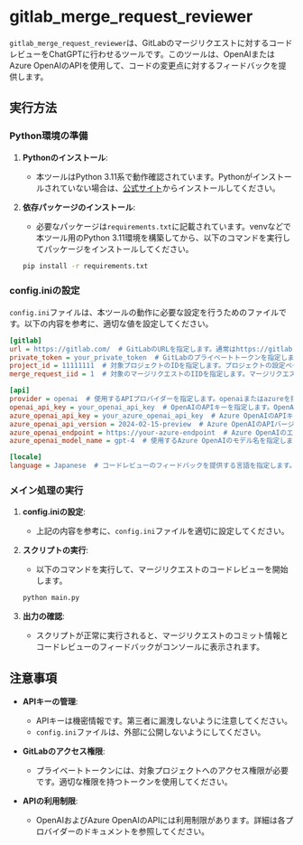# gitlab_merge_request_reviewer

`gitlab_merge_request_reviewer`は、GitLabのマージリクエストに対するコードレビューをChatGPTに行わせるツールです。このツールは、OpenAIまたはAzure OpenAIのAPIを使用して、コードの変更点に対するフィードバックを提供します。

## 実行方法

### Python環境の準備

1. **Pythonのインストール**:
    - 本ツールはPython 3.11系で動作確認されています。Pythonがインストールされていない場合は、[公式サイト](https://www.python.org/downloads/)からインストールしてください。

2. **依存パッケージのインストール**:
    - 必要なパッケージは`requirements.txt`に記載されています。venvなどで本ツール用のPython 3.11環境を構築してから、以下のコマンドを実行してパッケージをインストールしてください。

    ```sh
    pip install -r requirements.txt
    ```

### config.iniの設定

`config.ini`ファイルは、本ツールの動作に必要な設定を行うためのファイルです。以下の内容を参考に、適切な値を設定してください。

```ini:config.ini
[gitlab]
url = https://gitlab.com/  # GitLabのURLを指定します。通常はhttps://gitlab.com/です。
private_token = your_private_token  # GitLabのプライベートトークンを指定します。GitLabのユーザー設定から取得できます。
project_id = 11111111  # 対象プロジェクトのIDを指定します。プロジェクトの設定ページから確認できます。
merge_request_iid = 1  # 対象のマージリクエストのIIDを指定します。マージリクエストのURL末尾にある数値に相当します。

[api]
provider = openai  # 使用するAPIプロバイダーを指定します。openaiまたはazureを指定できます。
openai_api_key = your_openai_api_key  # OpenAIのAPIキーを指定します。OpenAIのアカウントから取得できます。
azure_openai_api_key = your_azure_openai_api_key  # Azure OpenAIのAPIキーを指定します。Azureポータルから取得できます。
azure_openai_api_version = 2024-02-15-preview  # Azure OpenAIのAPIバージョンを指定します。通常はデフォルトのままで問題ありません。
azure_openai_endpoint = https://your-azure-endpoint  # Azure OpenAIのエンドポイントを指定します。Azureポータルから確認できます。
azure_openai_model_name = gpt-4  # 使用するAzure OpenAIのモデル名を指定します。Azureにデプロイしたときのモデル名を指定してください。

[locale]
language = Japanese  # コードレビューのフィードバックを提供する言語を指定します。例: Japanese, English
```

### メイン処理の実行

1. **config.iniの設定**:
    - 上記の内容を参考に、`config.ini`ファイルを適切に設定してください。

2. **スクリプトの実行**:
    - 以下のコマンドを実行して、マージリクエストのコードレビューを開始します。

    ```sh
    python main.py
    ```

3. **出力の確認**:
    - スクリプトが正常に実行されると、マージリクエストのコミット情報とコードレビューのフィードバックがコンソールに表示されます。

## 注意事項

- **APIキーの管理**:
  - APIキーは機密情報です。第三者に漏洩しないように注意してください。
  - `config.ini`ファイルは、外部に公開しないようにしてください。

- **GitLabのアクセス権限**:
  - プライベートトークンには、対象プロジェクトへのアクセス権限が必要です。適切な権限を持つトークンを使用してください。

- **APIの利用制限**:
  - OpenAIおよびAzure OpenAIのAPIには利用制限があります。詳細は各プロバイダーのドキュメントを参照してください。
